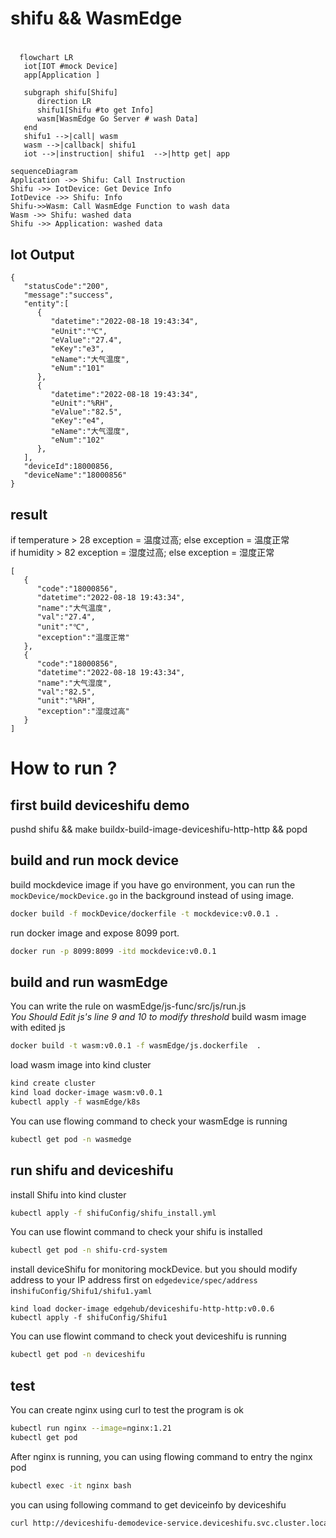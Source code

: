 # shifu && WasmEdge
# 
```mermaid
  flowchart LR
   iot[IOT #mock Device]
   app[Application ]

   subgraph shifu[Shifu]
      direction LR
      shifu1[Shifu #to get Info]
      wasm[WasmEdge Go Server # wash Data]
   end
   shifu1 -->|call| wasm
   wasm -->|callback| shifu1
   iot -->|instruction| shifu1  -->|http get| app 
```

```mermaid
sequenceDiagram
Application ->> Shifu: Call Instruction
Shifu ->> IotDevice: Get Device Info
IotDevice ->> Shifu: Info
Shifu->>Wasm: Call WasmEdge Function to wash data
Wasm ->> Shifu: washed data
Shifu ->> Application: washed data
```

## Iot Output
```
{
   "statusCode":"200",
   "message":"success",
   "entity":[
      {
         "datetime":"2022-08-18 19:43:34",
         "eUnit":"℃",
         "eValue":"27.4",
         "eKey":"e3",
         "eName":"大气温度",
         "eNum":"101"
      },
      {
         "datetime":"2022-08-18 19:43:34",
         "eUnit":"%RH",
         "eValue":"82.5",
         "eKey":"e4",
         "eName":"大气湿度",
         "eNum":"102"
      },
   ],
   "deviceId":18000856,
   "deviceName":"18000856"
}
```
## result 
if temperature > 28 exception = 温度过高; else exception = 温度正常  
if humidity > 82 exception = 湿度过高; else exception = 湿度正常
```
[
   {
      "code":"18000856",
      "datetime":"2022-08-18 19:43:34",
      "name":"大气温度",
      "val":"27.4",
      "unit":"℃",
      "exception":"温度正常"
   },
   {
      "code":"18000856",
      "datetime":"2022-08-18 19:43:34",
      "name":"大气湿度",
      "val":"82.5",
      "unit":"%RH",
      "exception":"湿度过高"
   }
]
```

# How to run ?
## first build deviceshifu demo
pushd shifu && make buildx-build-image-deviceshifu-http-http && popd
## build and run mock device
build mockdevice image if you have go environment, you can run the `mockDevice/mockDevice.go` in the background instead of using image.
```bash
docker build -f mockDevice/dockerfile -t mockdevice:v0.0.1 .
```
run docker image and expose 8099 port.
```bash
docker run -p 8099:8099 -itd mockdevice:v0.0.1 
```
## build and run wasmEdge
You can write the rule on wasmEdge/js-func/src/js/run.js  
*You Should Edit js's line 9 and 10 to modify threshold*
build wasm image with edited js
```bash
docker build -t wasm:v0.0.1 -f wasmEdge/js.dockerfile  .
```
load wasm image into kind cluster
```bash
kind create cluster
kind load docker-image wasm:v0.0.1
kubectl apply -f wasmEdge/k8s
```
You can use flowing command to check your wasmEdge is running
```bash
kubectl get pod -n wasmedge
```

## run shifu and deviceshifu
install Shifu into kind cluster
```bash
kubectl apply -f shifuConfig/shifu_install.yml
```
You can use flowint command to check your shifu is installed
```bash
kubectl get pod -n shifu-crd-system
```
install deviceShifu for monitoring mockDevice. but you should modify address to your IP address first on `edgedevice/spec/address` in`shifuConfig/Shifu1/shifu1.yaml` 
```
kind load docker-image edgehub/deviceshifu-http-http:v0.0.6
kubectl apply -f shifuConfig/Shifu1
```
You can use flowint command to check yout deviceshifu is running
```bash
kubectl get pod -n deviceshifu
```
## test
You can create nginx using curl to test the program is ok
```bash
kubectl run nginx --image=nginx:1.21
kubectl get pod 
```
After nginx is running, you can using flowing command to entry the nginx pod
```bash
kubectl exec -it nginx bash
```
you can using following command to get deviceinfo by deviceshifu
```bash
curl http://deviceshifu-demodevice-service.deviceshifu.svc.cluster.local:8080/get_info
```